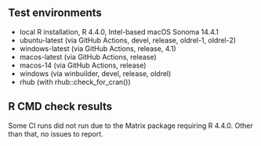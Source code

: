 ## Test environments

* local R installation, R 4.4.0, Intel-based macOS Sonoma 14.4.1
* ubuntu-latest (via GitHub Actions, devel, release, oldrel-1, oldrel-2)
* windows-latest (via GitHub Actions, release, 4.1)
* macos-latest (via GitHub Actions, release)
* macos-14 (via GitHub Actions, release)
* windows (via winbuilder, devel, release, oldrel)
* rhub (with rhub::check_for_cran())

## R CMD check results

Some CI runs did not run due to the Matrix package requiring R 4.4.0.
Other than that, no issues to report.
